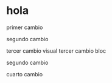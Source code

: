 # hola

primer cambio

segundo cambio

tercer cambio visual
tercer cambio bloc

segundo cambio

cuarto cambio